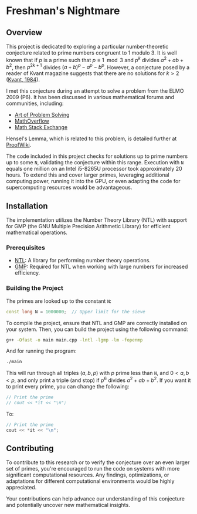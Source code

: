 # Freshman's Nightmare

## Overview

This project is dedicated to exploring a particular number-theoretic conjecture related to prime numbers congruent to 1 modulo 3. It is well known that if $p$ is a prime such that $p \equiv 1 \mod 3$ and $p^k$ divides $a^2 + ab + b^2$, then $p^{2k+1}$ divides $(a+b)^p - a^p - b^p$. However, a conjecture posed by a reader of Kvant magazine suggests that there are no solutions for $k > 2$ ([Kvant, 1984](http://kvant.mccme.ru/1984/08/p34.htm)).

I met this conjecture during an attempt to solve a problem from the ELMO 2009 (P6). It has been discussed in various mathematical forums and communities, including:

- [Art of Problem Solving](https://artofproblemsolving.com/community/c6h514444p2890151)
- [MathOverflow](https://mathoverflow.net/questions/255911/may-p3-divide-abp-ap-bp)
- [Math Stack Exchange](https://math.stackexchange.com/questions/1961526/lemma-on-switching-between-mod-p-and-mod-p2-or-mod-p3)

Hensel's Lemma, which is related to this problem, is detailed further at [ProofWiki](https://proofwiki.org/wiki/Hensel%27s_Lemma).

The code included in this project checks for solutions up to prime numbers up to some `N`, validating the conjecture within this range. Execution with `N` equals one million on an Intel i5-8265U processor took approximately 20 hours. To extend this and cover larger primes, leveraging additional computing power, running it into the GPU, or even adapting the code for supercomputing resources would be advantageous.

## Installation

The implementation utilizes the Number Theory Library (NTL) with support for GMP (the GNU Multiple Precision Arithmetic Library) for efficient mathematical operations.

### Prerequisites

- [NTL](https://libntl.org/doc/tour-unix.html): A library for performing number theory operations.
- [GMP](https://libntl.org/doc/tour-gmp.html): Required for NTL when working with large numbers for increased efficiency.

### Building the Project

The primes are looked up to the constant `N`:
```cpp
const long N = 1000000;  // Upper limit for the sieve
```

To compile the project, ensure that NTL and GMP are correctly installed on your system. Then, you can build the project using the following command:

```sh
g++ -Ofast -o main main.cpp -lntl -lgmp -lm -fopenmp
```

And for running the program:
```sh
./main
```

This will run through all triples $(a, b, p)$ with $p$ prime less than `N`, and $0 < a, b < p$, and only print a triple (and stop) if $p^6$ divides $a^2 + a b + b^2$. If you want it to print every prime, you can change the following:
```cpp
// Print the prime
// cout << *it << "\n";
```
To:
```cpp
// Print the prime
cout << *it << "\n";
```

## Contributing

To contribute to this research or to verify the conjecture over an even larger set of primes, you're encouraged to run the code on systems with more significant computational resources. Any findings, optimizations, or adaptations for different computational environments would be highly appreciated.

Your contributions can help advance our understanding of this conjecture and potentially uncover new mathematical insights.
